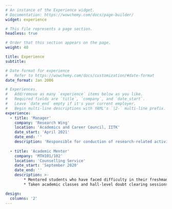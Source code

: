 ```yaml
---
# An instance of the Experience widget.
# Documentation: https://wowchemy.com/docs/page-builder/
widget: experience

# This file represents a page section.
headless: true

# Order that this section appears on the page.
weight: 40

title: Experience
subtitle:

# Date format for experience
#   Refer to https://wowchemy.com/docs/customization/#date-format
date_format: Jan 2006

# Experiences.
#   Add/remove as many `experience` items below as you like.
#   Required fields are `title`, `company`, and `date_start`.
#   Leave `date_end` empty if it's your current employer.
#   Begin multi-line descriptions with YAML's `|2-` multi-line prefix.
experience:
  - title: 'Manager'
    company: 'Research Wing'
    location: 'Academics and Career Council, IITK'
    date_start: 'April 2021'
    date_end: ''
    description: 'Responsible for conduction of research-related activities to promote research interests in the student community'
        
  - title: 'Academic Mentor'
    company: 'MTH101/102'
    location: 'Counselling Service'
    date_start: 'September 2020'
    date_end: ''
    description: >-
        * Mentored students who have faced difficulty in their freshman year mathematics courses
        * Taken academic classes and hall-level doubt clearing sessions for first years

design:
  columns: '2'
---
```

